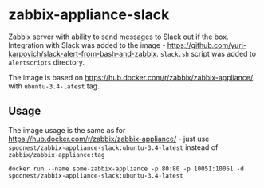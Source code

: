 # zabbix-appliance-slack
Zabbix server with ability to send messages to Slack out if the box. Integration with Slack was added to the image - https://github.com/yuri-karpovich/slack-alert-from-bash-and-zabbix. `slack.sh` script was added to `alertscripts` directory.

The image is based on https://hub.docker.com/r/zabbix/zabbix-appliance/ with `ubuntu-3.4-latest` tag. 

## Usage
The image usage is the same as for https://hub.docker.com/r/zabbix/zabbix-appliance/ - just use `spoonest/zabbix-appliance-slack:ubuntu-3.4-latest` instead of `zabbix/zabbix-appliance:tag`

    docker run --name some-zabbix-appliance -p 80:80 -p 10051:10051 -d spoonest/zabbix-appliance-slack:ubuntu-3.4-latest